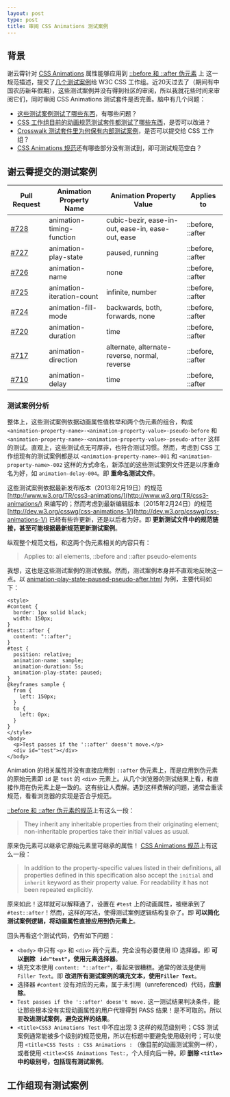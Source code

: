 ```yaml
---
layout: post
type: post
title: 审阅 CSS Animations 测试案例
---
```


## 背景

谢云霄针对 [CSS Animations](http://dev.w3.org/csswg/css-animations-1/) 属性能够应用到 [::before 和 ::after 伪元素](http://dev.w3.org/csswg/css-pseudo/#generated-content) 上 这一规范描述，提交了[几个测试案例](https://github.com/w3c/csswg-test/pulls/yunxiaoxie)给 W3C CSS 工作组。近20天过去了（期间有中国农历新年假期），这些测试案例并没有得到社区的审阅，所以我就花些时间来审阅它们，同时审阅 CSS Animations 测试套件是否完善。脑中有几个问题：

* [这些测试案例测试了哪些东西](https://github.com/w3c/csswg-test/pulls/yunxiaoxie)，有哪些问题？
* [CSS 工作组目前的动画规范测试套件都测试了哪些东西](https://github.com/w3c/csswg-test/tree/master/css-animations-1)，是否可以改进？
* [Crosswalk 测试套件里为何保有内部测试案例](https://github.com/crosswalk-project/crosswalk-test-suite/tree/master/webapi/tct-animations-css3-tests/animations)，是否可以提交给 CSS 工作组？
* [CSS Animations 规范](http://dev.w3.org/csswg/css-animations-1/)还有哪些部分没有测试到，即可测试规范空白？

## 谢云霄提交的测试案例

| Pull Request | Animation Property Name | Animation Property Value | Applies to |
| ------------ | ----------------------- | ------------------------ | ---------- |
| [#728](https://github.com/w3c/csswg-test/pull/728) | animation-timing-function | cubic-bezir, ease-in-out, ease-in, ease-out, ease | ::before, ::after |
| [#727](https://github.com/w3c/csswg-test/pull/727) | animation-play-state | paused, running | ::before, ::after |
| [#726](https://github.com/w3c/csswg-test/pull/726) | animation-name | none | ::before, ::after |
| [#725](https://github.com/w3c/csswg-test/pull/725) | animation-iteration-count | infinite, number | ::before, ::after |
| [#724](https://github.com/w3c/csswg-test/pull/724) | animation-fill-mode | backwards, both, forwards, none | ::before, ::after |
| [#720](https://github.com/w3c/csswg-test/pull/720) | animation-duration | time | ::before, ::after |
| [#717](https://github.com/w3c/csswg-test/pull/717) | animation-direction | alternate, alternate-reverse, normal, reverse | ::before, ::after |
| [#710](https://github.com/w3c/csswg-test/pull/710) | animation-delay | time | ::before, ::after |

### 测试案例分析

整体上，这些测试案例依据动画属性值枚举和两个伪元素的组合，构成 `<animation-property-name>-<animation-property-value>-pseudo-before` 和 `<animation-property-name>-<animation-property-value>-pseudo-after` 这样的测试。直观上，这些测试点无可厚非，也符合测试习惯。然而，考虑到 CSS 工作组现有的测试案例都是以 `<animation-property-name>-001` 和 `<animation-property-name>-002` 这样的方式命名，新添加的这些测试案例文件还是以序重命名为好，如 `animation-delay-004`。即 **重命名测试文件**。

这些测试案例依据最新发布版本（2013年2月19日）的规范 [http://www.w3.org/TR/css3-animations/](http://www.w3.org/TR/css3-animations/) 来编写的；然而考虑到最新编辑版本（2015年2月24日）的规范 [http://dev.w3.org/csswg/css-animations-1/](http://dev.w3.org/csswg/css-animations-1/) 已经有些许更新，还是以后者为好。即 **更新测试文件中的规范链接，甚至可能根据最新规范更新测试案例**。

纵观整个规范文档，和这两个伪元素相关的内容只有：

> Applies to: all elements, ::before and ::after pseudo-elements

我想，这也是这些测试案例的测试依据。然而，测试案例本身并不直观地反映这一点。以 [animation-play-state-paused-pseudo-after.html](https://github.com/yunxiaoxie/csswg-test/blob/animation-play-state/css-animations-1/animation-play-state-paused-pseudo-after.html) 为例，主要代码如下：

~~~
<style>
#content {
  border: 1px solid black;
  width: 150px;
}
#test::after {
  content: "::after";
}
#test {
  position: relative;
  animation-name: sample;
  animation-duration: 5s;
  animation-play-state: paused;
}
@keyframes sample {
  from {
    left: 150px;
  }
  to {
    left: 0px;
  }
}
</style>
<body>
  <p>Test passes if the '::after' doesn't move.</p>
  <div id="test"></div>
</body>
~~~

Animation 的相关属性并没有直接应用到 `::after` 伪元素上，而是应用到伪元素的原始元素即 `id` 是 `test` 的 `<div>` 元素上。从几个浏览器的测试结果上看，和直接作用在伪元素上是一致的。这有些让人费解。遇到这样费解的问题，通常会重读规范，看看浏览器的实现是否合乎规范。

[::before 和 ::after 伪元素的规范](http://dev.w3.org/csswg/css-pseudo/#generated-content)上有这么一段：

> They inherit any inheritable properties from their originating element; non-inheritable properties take their initial values as usual.

原来伪元素可以继承它原始元素里可继承的属性！ [CSS Animations 规范](http://dev.w3.org/csswg/css-animations-1/#values)上有这么一段：

> In addition to the property-specific values listed in their definitions, all properties defined in this specification also accept the `initial` and `inherit` keyword as their property value. For readability it has not been repeated explicitly.

原来如此！这样就可以解释通了，设置在 `#test` 上的动画属性，被继承到了 `#test::after`！然而，这样的写法，使得测试案例逻辑结构复杂了。即 **可以简化测试案例逻辑，将动画属性直接应用到伪元素上**。

回头再看这个测试代码，仍有如下问题：

* `<body>` 中只有 `<p>` 和 `<div>` 两个元素，完全没有必要使用 ID 选择器。即 **可以删除 ` id="test"`，使用元素选择器**。
* 填充文本使用 `content: "::after"`，看起来很糟糕。通常的做法是使用 `Filler Text`。即 **改进所有测试案例的填充文本，使用`Filler Text`**。
* 选择器 `#content` 没有对应的元素，属于未引用（unreferenced）代码，**应删除**。
* `Test passes if the '::after' doesn't move.` 这一测试结果判决条件，能让那些根本没有实现动画属性的用户代理得到 PASS 结果！是不可取的。所以要**改进测试案例，避免这样的结果**。
* `<title>CSS3 Animations Test` 中不应出现 3 这样的规范级别号；CSS 测试案例通常能被多个级别的规范使用，所以在标题中要避免使用级别号；可以使用 `<title>CSS Tests : CSS Animations :` （像目前的动画测试案例一样），或者使用 `<title>CSS Animations Test:`，个人倾向后一种。即 **删除 `<title>` 中的级别号，包括现有测试案例**。

## 工作组现有测试案例

